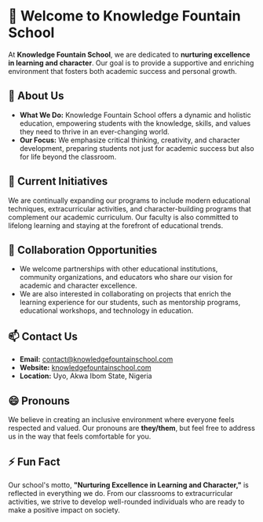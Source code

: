 # 👋 Welcome to Knowledge Fountain School

At **Knowledge Fountain School**, we are dedicated to **nurturing excellence in learning and character**. Our goal is to provide a supportive and enriching environment that fosters both academic success and personal growth.

## 👀 About Us

- **What We Do:** Knowledge Fountain School offers a dynamic and holistic education, empowering students with the knowledge, skills, and values they need to thrive in an ever-changing world.
- **Our Focus:** We emphasize critical thinking, creativity, and character development, preparing students not just for academic success but also for life beyond the classroom.

## 🌱 Current Initiatives

We are continually expanding our programs to include modern educational techniques, extracurricular activities, and character-building programs that complement our academic curriculum. Our faculty is also committed to lifelong learning and staying at the forefront of educational trends.

## 💞️ Collaboration Opportunities

- We welcome partnerships with other educational institutions, community organizations, and educators who share our vision for academic and character excellence.
- We are also interested in collaborating on projects that enrich the learning experience for our students, such as mentorship programs, educational workshops, and technology in education.

## 📫 Contact Us

- **Email:** contact@knowledgefountainschool.com
- **Website:** [knowledgefountainschool.com](https://www.knowledgefountainschool.com)
- **Location:** Uyo, Akwa Ibom State, Nigeria

## 😄 Pronouns

We believe in creating an inclusive environment where everyone feels respected and valued. Our pronouns are **they/them**, but feel free to address us in the way that feels comfortable for you.

## ⚡ Fun Fact

Our school's motto, **"Nurturing Excellence in Learning and Character,"** is reflected in everything we do. From our classrooms to extracurricular activities, we strive to develop well-rounded individuals who are ready to make a positive impact on society.
